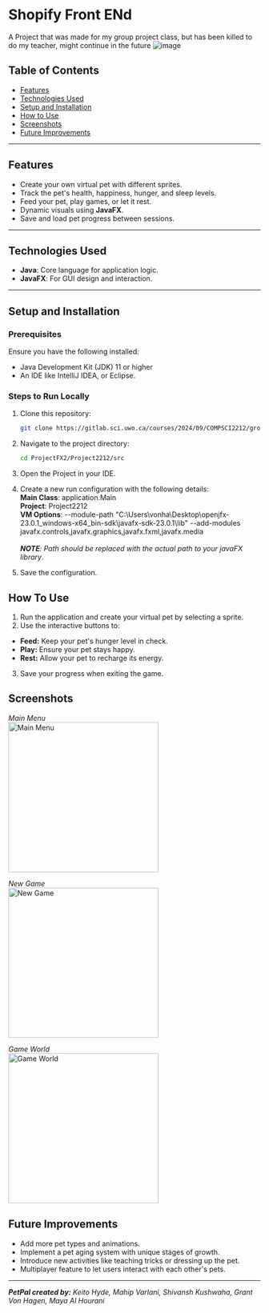 
# Shopify Front ENd

A Project that was made for my group project class, but has been killed to do my teacher, might continue in the future
![image](https://github.com/user-attachments/assets/29394389-149a-437a-a852-f0ff0ac4e9a1)


## Table of Contents
- [Features](#features)
- [Technologies Used](#technologies-used)
- [Setup and Installation](#setup-and-installation)
- [How to Use](#how-to-use)
- [Screenshots](#screenshots)
- [Future Improvements](#future-improvements)

---

## Features
- Create your own virtual pet with different sprites.
- Track the pet's health, happiness, hunger, and sleep levels.
- Feed your pet, play games, or let it rest.
- Dynamic visuals using **JavaFX**.
- Save and load pet progress between sessions.

---

## Technologies Used
- **Java**: Core language for application logic.
- **JavaFX**: For GUI design and interaction.

---

## Setup and Installation

### Prerequisites
Ensure you have the following installed:
- Java Development Kit (JDK) 11 or higher
- An IDE like IntelliJ IDEA, or Eclipse.

### Steps to Run Locally
1. Clone this repository:
   ```bash
   git clone https://gitlab.sci.uwo.ca/courses/2024/09/COMPSCI2212/group37.git

2. Navigate to the project directory:
    ```bash
    cd ProjectFX2/Project2212/src
3. Open the Project in your IDE.
4. Create a new run configuration with the following details:<br>
**Main Class**: application.Main <br>
**Project**: Project2212<br>
**VM Options**: --module-path "C:\Users\vonha\Desktop\openjfx-23.0.1_windows-x64_bin-sdk\javafx-sdk-23.0.1\lib" --add-modules javafx.controls,javafx.graphics,javafx.fxml,javafx.media<br><br>
_**NOTE**: Path should be replaced with the actual path to your javaFX library_.

5. Save the configuration.

## How To Use
1. Run the application and create your virtual pet by selecting a sprite.
2. Use the interactive buttons to: <br>
- **Feed:** Keep your pet's hunger level in check.<br>
- **Play:** Ensure your pet stays happy.<br>
- **Rest:** Allow your pet to recharge its energy.
3. Save your progress when exiting the game.

## Screenshots
_Main Menu_ <br>
<img src="https://i.imgur.com/Dk0OhfN.png" alt="Main Menu" width="300">

_New Game_ <br>
<img src="https://i.imgur.com/7V5C0WQ.png" alt="New Game" width="300">

_Game World_ <br>
<img src="https://i.imgur.com/vjeFsPq.png" alt="Game World" width="300">


## Future Improvements
- Add more pet types and animations.
- Implement a pet aging system with unique stages of growth.
- Introduce new activities like teaching tricks or dressing up the pet.
- Multiplayer feature to let users interact with each other's pets.

---

_**PetPal created by:** Keito Hyde, Mahip Varlani, Shivansh Kushwaha, Grant Von Hagen, Maya Al Hourani_

